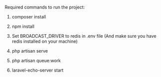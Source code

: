 Required commands to run the project:

1) composer install

2) npm install

3) Set BROADCAST_DRIVER to redis in .env file (And make sure you have redis installed on your machine)

4) php artisan serve

5) php artisan queue:work

6) laravel-echo-server start
